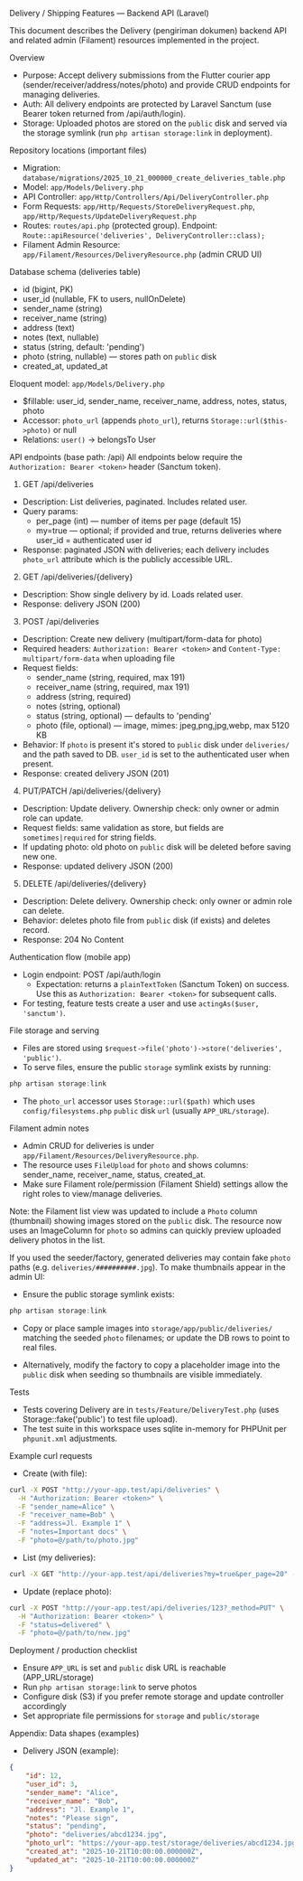 Delivery / Shipping Features — Backend API (Laravel)

This document describes the Delivery (pengiriman dokumen) backend API and related admin (Filament) resources implemented in the project.

Overview

-   Purpose: Accept delivery submissions from the Flutter courier app (sender/receiver/address/notes/photo) and provide CRUD endpoints for managing deliveries.
-   Auth: All delivery endpoints are protected by Laravel Sanctum (use Bearer token returned from /api/auth/login).
-   Storage: Uploaded photos are stored on the `public` disk and served via the storage symlink (run `php artisan storage:link` in deployment).

Repository locations (important files)

-   Migration: `database/migrations/2025_10_21_000000_create_deliveries_table.php`
-   Model: `app/Models/Delivery.php`
-   API Controller: `app/Http/Controllers/Api/DeliveryController.php`
-   Form Requests: `app/Http/Requests/StoreDeliveryRequest.php`, `app/Http/Requests/UpdateDeliveryRequest.php`
-   Routes: `routes/api.php` (protected group). Endpoint: `Route::apiResource('deliveries', DeliveryController::class);`
-   Filament Admin Resource: `app/Filament/Resources/DeliveryResource.php` (admin CRUD UI)

Database schema (deliveries table)

-   id (bigint, PK)
-   user_id (nullable, FK to users, nullOnDelete)
-   sender_name (string)
-   receiver_name (string)
-   address (text)
-   notes (text, nullable)
-   status (string, default: 'pending')
-   photo (string, nullable) — stores path on `public` disk
-   created_at, updated_at

Eloquent model: `app/Models/Delivery.php`

-   $fillable: user_id, sender_name, receiver_name, address, notes, status, photo
-   Accessor: `photo_url` (appends `photo_url`), returns `Storage::url($this->photo)` or null
-   Relations: `user()` -> belongsTo User

API endpoints (base path: /api)
All endpoints below require the `Authorization: Bearer <token>` header (Sanctum token).

1. GET /api/deliveries

-   Description: List deliveries, paginated. Includes related user.
-   Query params:
    -   per_page (int) — number of items per page (default 15)
    -   my=true — optional; if provided and true, returns deliveries where user_id = authenticated user id
-   Response: paginated JSON with deliveries; each delivery includes `photo_url` attribute which is the publicly accessible URL.

2. GET /api/deliveries/{delivery}

-   Description: Show single delivery by id. Loads related user.
-   Response: delivery JSON (200)

3. POST /api/deliveries

-   Description: Create new delivery (multipart/form-data for photo)
-   Required headers: `Authorization: Bearer <token>` and `Content-Type: multipart/form-data` when uploading file
-   Request fields:
    -   sender_name (string, required, max 191)
    -   receiver_name (string, required, max 191)
    -   address (string, required)
    -   notes (string, optional)
    -   status (string, optional) — defaults to 'pending'
    -   photo (file, optional) — image, mimes: jpeg,png,jpg,webp, max 5120 KB
-   Behavior: If `photo` is present it's stored to `public` disk under `deliveries/` and the path saved to DB. `user_id` is set to the authenticated user when present.
-   Response: created delivery JSON (201)

4. PUT/PATCH /api/deliveries/{delivery}

-   Description: Update delivery. Ownership check: only owner or admin role can update.
-   Request fields: same validation as store, but fields are `sometimes|required` for string fields.
-   If updating photo: old photo on `public` disk will be deleted before saving new one.
-   Response: updated delivery JSON (200)

5. DELETE /api/deliveries/{delivery}

-   Description: Delete delivery. Ownership check: only owner or admin role can delete.
-   Behavior: deletes photo file from `public` disk (if exists) and deletes record.
-   Response: 204 No Content

Authentication flow (mobile app)

-   Login endpoint: POST /api/auth/login
    -   Expectation: returns a `plainTextToken` (Sanctum Token) on success. Use this as `Authorization: Bearer <token>` for subsequent calls.
-   For testing, feature tests create a user and use `actingAs($user, 'sanctum')`.

File storage and serving

-   Files are stored using `$request->file('photo')->store('deliveries', 'public')`.
-   To serve files, ensure the public `storage` symlink exists by running:

```powershell
php artisan storage:link
```

-   The `photo_url` accessor uses `Storage::url($path)` which uses `config/filesystems.php` `public` disk `url` (usually `APP_URL/storage`).

Filament admin notes

-   Admin CRUD for deliveries is under `app/Filament/Resources/DeliveryResource.php`.
-   The resource uses `FileUpload` for `photo` and shows columns: sender_name, receiver_name, status, created_at.
-   Make sure Filament role/permission (Filament Shield) settings allow the right roles to view/manage deliveries.

Note: the Filament list view was updated to include a `Photo` column (thumbnail) showing images stored on the `public` disk. The resource now uses an ImageColumn for `photo` so admins can quickly preview uploaded delivery photos in the list.

If you used the seeder/factory, generated deliveries may contain fake `photo` paths (e.g. `deliveries/##########.jpg`). To make thumbnails appear in the admin UI:

-   Ensure the public storage symlink exists:

```powershell
php artisan storage:link
```

-   Copy or place sample images into `storage/app/public/deliveries/` matching the seeded `photo` filenames; or update the DB rows to point to real files.

-   Alternatively, modify the factory to copy a placeholder image into the `public` disk when seeding so thumbnails are visible immediately.

Tests

-   Tests covering Delivery are in `tests/Feature/DeliveryTest.php` (uses Storage::fake('public') to test file upload).
-   The test suite in this workspace uses sqlite in-memory for PHPUnit per `phpunit.xml` adjustments.

Example curl requests

-   Create (with file):

```bash
curl -X POST "http://your-app.test/api/deliveries" \
  -H "Authorization: Bearer <token>" \
  -F "sender_name=Alice" \
  -F "receiver_name=Bob" \
  -F "address=Jl. Example 1" \
  -F "notes=Important docs" \
  -F "photo=@/path/to/photo.jpg"
```

-   List (my deliveries):

```bash
curl -X GET "http://your-app.test/api/deliveries?my=true&per_page=20" -H "Authorization: Bearer <token>"
```

-   Update (replace photo):

```bash
curl -X POST "http://your-app.test/api/deliveries/123?_method=PUT" \
  -H "Authorization: Bearer <token>" \
  -F "status=delivered" \
  -F "photo=@/path/to/new.jpg"
```

Deployment / production checklist

-   Ensure `APP_URL` is set and `public` disk URL is reachable (APP_URL/storage)
-   Run `php artisan storage:link` to serve photos
-   Configure disk (S3) if you prefer remote storage and update controller accordingly
-   Set appropriate file permissions for `storage` and `public/storage`

Appendix: Data shapes (examples)

-   Delivery JSON (example):

```json
{
    "id": 12,
    "user_id": 3,
    "sender_name": "Alice",
    "receiver_name": "Bob",
    "address": "Jl. Example 1",
    "notes": "Please sign",
    "status": "pending",
    "photo": "deliveries/abcd1234.jpg",
    "photo_url": "https://your-app.test/storage/deliveries/abcd1234.jpg",
    "created_at": "2025-10-21T10:00:00.000000Z",
    "updated_at": "2025-10-21T10:00:00.000000Z"
}
```
